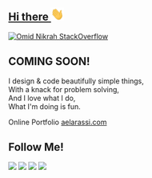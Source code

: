 
## [Hi there <img src="https://raw.githubusercontent.com/ABSphreak/ABSphreak/master/gifs/Hi.gif" width="26px" height="26px"> ][portfolio]


[![Omid Nikrah StackOverflow](https://github-readme-stackoverflow.vercel.app/?userID=7479377)](https://stackoverflow.com/users/7479377/aelarassi)


## COMING SOON!


I design & code beautifully simple things,<br />
With a knack for problem solving,<br />
And I love what I do,<br />
What I'm doing is fun.


Online Portfolio [aelarassi.com](https://aelarassi.com)

Follow Me!
---------------	

[<img height="30" src="https://img.shields.io/badge/twitter-%231DA1F2.svg?&style=for-the-badge&logo=twitter&logoColor=white" />][twitter] [<img height="30" src="https://img.shields.io/badge/linkedin-blue.svg?&style=for-the-badge&logo=linkedin&logoColor=white" />][LinkedIn] [<img height="30" src="https://img.shields.io/badge/medium-black.svg?&style=for-the-badge&logo=linkedin&logoColor=white" />][Medium] [<img height="30" src = "https://img.shields.io/badge/Youtube-%23E4405F.svg?&style=for-the-badge&logo=Youtube&logoColor=white">][Youtube] 

<!-- 
[![aelarassi github stats](https://github-readme-stats.vercel.app/api?username=aelarassi&show_icons=true&hide_border=true)](https://github.com/aelarassi)

[![ReadMe Card](https://github-readme-stats.vercel.app/api/pin/?username=aelarassi&repo=DialyDroid_Security)](https://github.com/aelarassi/DialyDroid_Security)

[![Top Langs](https://github-readme-stats.vercel.app/api/top-langs/?username=aelarassi&layout=compact)](https://github.com/aelarassi)
-->

<!--
**aelarassi/aelarassi** is a ✨ _special_ ✨ repository because its `README.md` (this file) appears on your GitHub profile.

Here are some ideas to get you started:

- 🔭 I’m currently working on ...
- 🌱 I’m currently learning ...
- 👯 I’m looking to collaborate on ...
- 🤔 I’m looking for help with ...
- 💬 Ask me about ...
- 📫 How to reach me: ...
- 😄 Pronouns: ...
- ⚡ Fun fact: ...
-->

[twitter]: https://twitter.com/aelarassi
[youtube]: https://www.youtube.com/abdelazizelarassi
[portfolio]: https://aelarassi.com
[linkedin]: https://www.linkedin.com/in/aelarassi/
[Medium]: https://medium.com/@aelarassi
[Facebook]: https://www.facebook.com/aelarassi
[Instagram]: https://www.instagram.com/aelarassi
